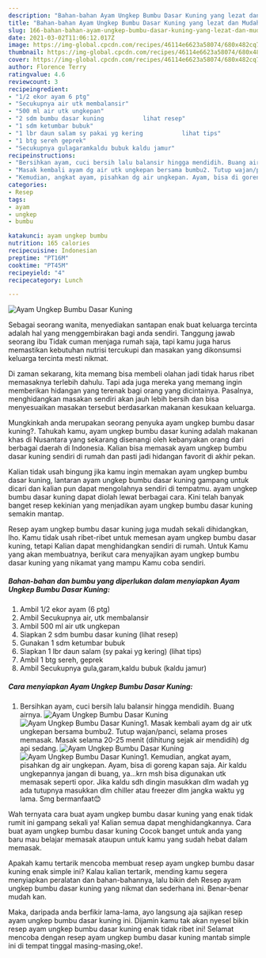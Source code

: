 ```yaml
---
description: "Bahan-bahan Ayam Ungkep Bumbu Dasar Kuning yang lezat dan Mudah Dibuat"
title: "Bahan-bahan Ayam Ungkep Bumbu Dasar Kuning yang lezat dan Mudah Dibuat"
slug: 166-bahan-bahan-ayam-ungkep-bumbu-dasar-kuning-yang-lezat-dan-mudah-dibuat
date: 2021-03-02T11:06:12.017Z
image: https://img-global.cpcdn.com/recipes/46114e6623a58074/680x482cq70/ayam-ungkep-bumbu-dasar-kuning-foto-resep-utama.jpg
thumbnail: https://img-global.cpcdn.com/recipes/46114e6623a58074/680x482cq70/ayam-ungkep-bumbu-dasar-kuning-foto-resep-utama.jpg
cover: https://img-global.cpcdn.com/recipes/46114e6623a58074/680x482cq70/ayam-ungkep-bumbu-dasar-kuning-foto-resep-utama.jpg
author: Florence Terry
ratingvalue: 4.6
reviewcount: 3
recipeingredient:
- "1/2 ekor ayam 6 ptg"
- "Secukupnya air utk membalansir"
- "500 ml air utk ungkepan"
- "2 sdm bumbu dasar kuning           lihat resep"
- "1 sdm ketumbar bubuk"
- "1 lbr daun salam sy pakai yg kering           lihat tips"
- "1 btg sereh geprek"
- "Secukupnya gulagaramkaldu bubuk kaldu jamur"
recipeinstructions:
- "Bersihkan ayam, cuci bersih lalu balansir hingga mendidih. Buang airnya."
- "Masak kembali ayam dg air utk ungkepan bersama bumbu2. Tutup wajan/panci, selama proses memasak. Masak selama 20-25 menit (dihitung sejak air mendidih) dg api sedang."
- "Kemudian, angkat ayam, pisahkan dg air ungkepan. Ayam, bisa di goreng kapan saja. Air kaldu ungkepannya jangan di buang, ya...krn msh bisa digunakan utk memasak seperti opor. Jika kaldu sdh dingin masukkan dlm wadah yg ada tutupnya masukkan dlm chiller atau freezer dlm jangka waktu yg lama. Smg bermanfaat😊"
categories:
- Resep
tags:
- ayam
- ungkep
- bumbu

katakunci: ayam ungkep bumbu 
nutrition: 165 calories
recipecuisine: Indonesian
preptime: "PT16M"
cooktime: "PT45M"
recipeyield: "4"
recipecategory: Lunch

---
```



![Ayam Ungkep Bumbu Dasar Kuning](https://img-global.cpcdn.com/recipes/46114e6623a58074/680x482cq70/ayam-ungkep-bumbu-dasar-kuning-foto-resep-utama.jpg)

Sebagai seorang wanita, menyediakan santapan enak buat keluarga tercinta adalah hal yang menggembirakan bagi anda sendiri. Tanggung jawab seorang ibu Tidak cuman menjaga rumah saja, tapi kamu juga harus memastikan kebutuhan nutrisi tercukupi dan masakan yang dikonsumsi keluarga tercinta mesti nikmat.

Di zaman  sekarang, kita memang bisa membeli olahan jadi tidak harus ribet memasaknya terlebih dahulu. Tapi ada juga mereka yang memang ingin memberikan hidangan yang terenak bagi orang yang dicintainya. Pasalnya, menghidangkan masakan sendiri akan jauh lebih bersih dan bisa menyesuaikan masakan tersebut berdasarkan makanan kesukaan keluarga. 



Mungkinkah anda merupakan seorang penyuka ayam ungkep bumbu dasar kuning?. Tahukah kamu, ayam ungkep bumbu dasar kuning adalah makanan khas di Nusantara yang sekarang disenangi oleh kebanyakan orang dari berbagai daerah di Indonesia. Kalian bisa memasak ayam ungkep bumbu dasar kuning sendiri di rumah dan pasti jadi hidangan favorit di akhir pekan.

Kalian tidak usah bingung jika kamu ingin memakan ayam ungkep bumbu dasar kuning, lantaran ayam ungkep bumbu dasar kuning gampang untuk dicari dan kalian pun dapat mengolahnya sendiri di tempatmu. ayam ungkep bumbu dasar kuning dapat diolah lewat berbagai cara. Kini telah banyak banget resep kekinian yang menjadikan ayam ungkep bumbu dasar kuning semakin mantap.

Resep ayam ungkep bumbu dasar kuning juga mudah sekali dihidangkan, lho. Kamu tidak usah ribet-ribet untuk memesan ayam ungkep bumbu dasar kuning, tetapi Kalian dapat menghidangkan sendiri di rumah. Untuk Kamu yang akan membuatnya, berikut cara menyajikan ayam ungkep bumbu dasar kuning yang nikamat yang mampu Kamu coba sendiri.

<!--inarticleads1-->

##### Bahan-bahan dan bumbu yang diperlukan dalam menyiapkan Ayam Ungkep Bumbu Dasar Kuning:

1. Ambil 1/2 ekor ayam (6 ptg)
1. Ambil Secukupnya air, utk membalansir
1. Ambil 500 ml air utk ungkepan
1. Siapkan 2 sdm bumbu dasar kuning           (lihat resep)
1. Gunakan 1 sdm ketumbar bubuk
1. Siapkan 1 lbr daun salam (sy pakai yg kering)           (lihat tips)
1. Ambil 1 btg sereh, geprek
1. Ambil Secukupnya gula,garam,kaldu bubuk (kaldu jamur)




<!--inarticleads2-->

##### Cara menyiapkan Ayam Ungkep Bumbu Dasar Kuning:

1. Bersihkan ayam, cuci bersih lalu balansir hingga mendidih. Buang airnya.
<img src="https://img-global.cpcdn.com/steps/322aec2d381998cd/160x128cq70/ayam-ungkep-bumbu-dasar-kuning-langkah-memasak-1-foto.jpg" alt="Ayam Ungkep Bumbu Dasar Kuning"><img src="https://img-global.cpcdn.com/steps/64ebdc8acd41c444/160x128cq70/ayam-ungkep-bumbu-dasar-kuning-langkah-memasak-1-foto.jpg" alt="Ayam Ungkep Bumbu Dasar Kuning">1. Masak kembali ayam dg air utk ungkepan bersama bumbu2. Tutup wajan/panci, selama proses memasak. Masak selama 20-25 menit (dihitung sejak air mendidih) dg api sedang.
<img src="https://img-global.cpcdn.com/steps/9ad47b32a7cfdea3/160x128cq70/ayam-ungkep-bumbu-dasar-kuning-langkah-memasak-2-foto.jpg" alt="Ayam Ungkep Bumbu Dasar Kuning"><img src="https://img-global.cpcdn.com/steps/1404215cfd73ffb5/160x128cq70/ayam-ungkep-bumbu-dasar-kuning-langkah-memasak-2-foto.jpg" alt="Ayam Ungkep Bumbu Dasar Kuning">1. Kemudian, angkat ayam, pisahkan dg air ungkepan. Ayam, bisa di goreng kapan saja. Air kaldu ungkepannya jangan di buang, ya...krn msh bisa digunakan utk memasak seperti opor. Jika kaldu sdh dingin masukkan dlm wadah yg ada tutupnya masukkan dlm chiller atau freezer dlm jangka waktu yg lama. Smg bermanfaat😊




Wah ternyata cara buat ayam ungkep bumbu dasar kuning yang enak tidak rumit ini gampang sekali ya! Kalian semua dapat menghidangkannya. Cara buat ayam ungkep bumbu dasar kuning Cocok banget untuk anda yang baru mau belajar memasak ataupun untuk kamu yang sudah hebat dalam memasak.

Apakah kamu tertarik mencoba membuat resep ayam ungkep bumbu dasar kuning enak simple ini? Kalau kalian tertarik, mending kamu segera menyiapkan peralatan dan bahan-bahannya, lalu bikin deh Resep ayam ungkep bumbu dasar kuning yang nikmat dan sederhana ini. Benar-benar mudah kan. 

Maka, daripada anda berfikir lama-lama, ayo langsung aja sajikan resep ayam ungkep bumbu dasar kuning ini. Dijamin kamu tak akan nyesel bikin resep ayam ungkep bumbu dasar kuning enak tidak ribet ini! Selamat mencoba dengan resep ayam ungkep bumbu dasar kuning mantab simple ini di tempat tinggal masing-masing,oke!.

